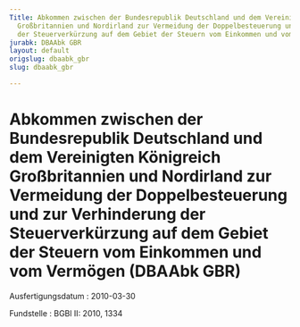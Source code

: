 ```yaml
---
Title: Abkommen zwischen der Bundesrepublik Deutschland und dem Vereinigten Königreich
  Großbritannien und Nordirland zur Vermeidung der Doppelbesteuerung und zur Verhinderung
  der Steuerverkürzung auf dem Gebiet der Steuern vom Einkommen und vom Vermögen
jurabk: DBAAbk GBR
layout: default
origslug: dbaabk_gbr
slug: dbaabk_gbr

---
```


# Abkommen zwischen der Bundesrepublik Deutschland und dem Vereinigten Königreich Großbritannien und Nordirland zur Vermeidung der Doppelbesteuerung und zur Verhinderung der Steuerverkürzung auf dem Gebiet der Steuern vom Einkommen und vom Vermögen (DBAAbk GBR)

Ausfertigungsdatum
:   2010-03-30

Fundstelle
:   BGBl II: 2010, 1334

